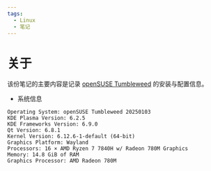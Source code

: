 ```yaml
---
tags:
  - Linux
  - 笔记
---
```


# 关于

该份笔记的主要内容是记录 [openSUSE Tumbleweed] 的安装与配置信息。

[openSUSE Tumbleweed]: https://get.opensuse.org/tumbleweed/

- 系统信息

```
Operating System: openSUSE Tumbleweed 20250103
KDE Plasma Version: 6.2.5
KDE Frameworks Version: 6.9.0
Qt Version: 6.8.1
Kernel Version: 6.12.6-1-default (64-bit)
Graphics Platform: Wayland
Processors: 16 × AMD Ryzen 7 7840H w/ Radeon 780M Graphics
Memory: 14.8 GiB of RAM
Graphics Processor: AMD Radeon 780M
```